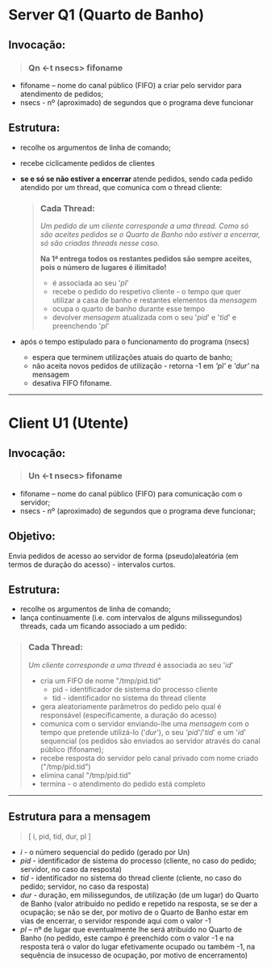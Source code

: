 # Server Q1 (Quarto de Banho)

## Invocação: 

>  ### Qn <-t nsecs>  fifoname

- fifoname – nome do canal público (FIFO) a criar pelo servidor para atendimento de pedidos;
- nsecs - nº (aproximado) de segundos que o programa deve funcionar

## Estrutura:
- recolhe os argumentos de linha de comando;
- recebe ciclicamente pedidos de clientes

- <strong>se e só se não estiver a encerrar </strong> atende pedidos, sendo cada pedido atendido por um thread, que comunica com o thread cliente:
   > ### Cada Thread: 
   > *Um pedido de um cliente corresponde a uma thread. Como só são aceites pedidos se o Quarto de Banho não estiver a encerrar, só são criadas threads nesse caso.*
   >
   > <strong>Na 1ª entrega todos os restantes pedidos são sempre aceites, pois o número de lugares é ilimitado!</strong>
   > - é associada ao seu '*pl*'
   > - recebe o pedido do respetivo cliente - o tempo que quer utilizar a casa de banho e restantes elementos da *mensagem*
   > - ocupa o quarto de banho durante esse tempo
   > - devolver *mensagem* atualizada com o seu '*pid*' e '*tid*' e preenchendo '*pl*'

- após o tempo estipulado para o funcionamento do programa (nsecs)
   - espera que terminem utilizações atuais do quarto de banho;
   - não aceita novos pedidos de utilização - retorna -1 em *'pl'* e *'dur'* na mensagem
   - desativa FIFO fifoname.

___
# Client U1 (Utente)

## Invocação: 
> ### Un <-t nsecs> fifoname

- fifoname – nome do canal público (FIFO) para comunicação com o servidor;
- nsecs - nº (aproximado) de segundos que o programa deve funcionar;

## Objetivo:
Envia pedidos de acesso ao servidor de forma (pseudo)aleatória (em termos de duração do acesso) - intervalos curtos.

## Estrutura:
- recolhe os argumentos de linha de comando;
- lança continuamente (i.e. com intervalos de alguns milissegundos) threads, cada um ficando associado a um pedido:
> ### Cada Thread: 
> *Um cliente corresponde a uma thread*
> é associada ao seu '*id*'
> - cria um FIFO de nome "/tmp/pid.tid"
>     - pid - identificador de sistema do processo cliente
>     - tid - identificador no sistema do thread cliente
> -  gera aleatoriamente parâmetros do pedido pelo qual é responsável (especificamente, a duração do acesso)
> - comunica com o servidor enviando-lhe uma *mensagem* com o tempo que pretende utilizá-lo ('*dur*'), o seu *'pid'*/'*tid*' e um '*id*' sequencial (os pedidos são enviados ao servidor através do canal público (fifoname);
> - recebe resposta do servidor pelo canal privado com nome criado ("/tmp/pid.tid")
> - elimina canal "/tmp/pid.tid"
> - termina - o atendimento do pedido está completo

___
## Estrutura para a mensagem
> [ i, pid, tid, dur, pl ]

- *i* - o número sequencial do pedido (gerado por Un)
- *pid* - identificador de sistema do processo (cliente, no caso do pedido; servidor, no caso da resposta)
- *tid* - identificador no sistema do thread cliente (cliente, no caso do pedido; servidor, no caso da resposta)
- *dur* - duração, em milissegundos, de utilização (de um lugar) do Quarto de Banho (valor atribuído no pedido e repetido na resposta, se se der a ocupação; se não se der, por motivo de o Quarto de
Banho estar em vias de encerrar, o servidor responde aqui com o valor -1
- *pl* – nº de lugar que eventualmente lhe será atribuído no Quarto de Banho (no pedido, este campo é preenchido com o valor -1 e na resposta terá o valor do lugar efetivamente ocupado ou também -1,
na sequência de insucesso de ocupação, por motivo de encerramento)